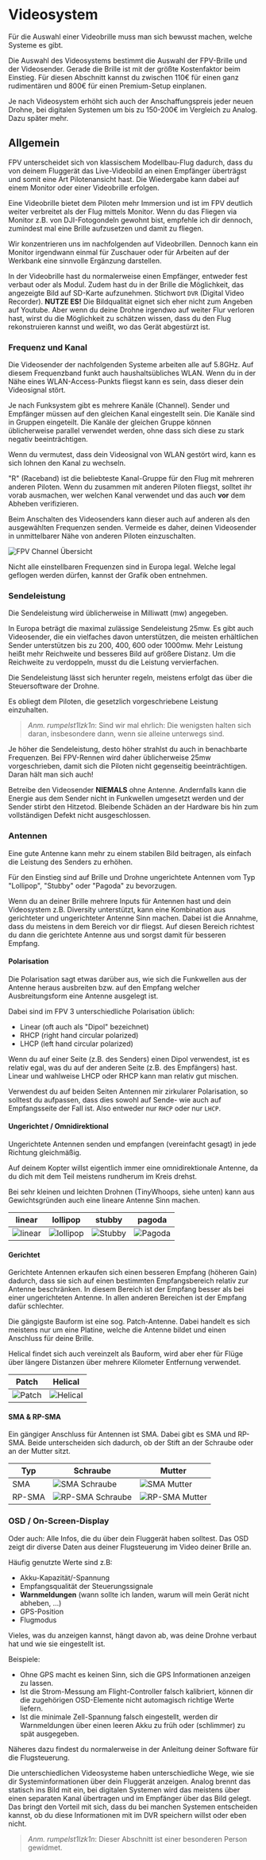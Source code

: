 # Videosystem

Für die Auswahl einer Videobrille muss man sich bewusst machen, welche Systeme es gibt.

Die Auswahl des Videosystems bestimmt die Auswahl der FPV-Brille und der Videosender. Gerade die Brille ist mit der größte Kostenfaktor beim Einstieg. Für diesen Abschnitt kannst du zwischen 110€ für einen ganz rudimentären und 800€ für einen Premium-Setup einplanen.

Je nach Videosystem erhöht sich auch der Anschaffungspreis jeder neuen Drohne, bei digitalen Systemen um bis zu 150-200€ im Vergleich zu Analog. Dazu später mehr.

## Allgemein

FPV unterscheidet sich von klassischem Modellbau-Flug dadurch, dass du von deinem Fluggerät das Live-Videobild an einen Empfänger überträgst und somit eine Art Pilotenansicht hast. Die Wiedergabe kann dabei auf einem Monitor oder einer Videobrille erfolgen.

Eine Videobrille bietet dem Piloten mehr Immersion und ist im FPV deutlich weiter verbreitet als der Flug mittels Monitor. Wenn du das Fliegen via Monitor z.B. von DJI-Fotogondeln gewohnt bist, empfehle ich dir dennoch, zumindest mal eine Brille aufzusetzen und damit zu fliegen.

Wir konzentrieren uns im nachfolgenden auf Videobrillen. Dennoch kann ein Monitor irgendwann einmal für Zuschauer oder für Arbeiten auf der Werkbank eine sinnvolle Ergänzung darstellen.

In der Videobrille hast du normalerweise einen Empfänger, entweder fest verbaut oder als Modul. Zudem hast du in der Brille die Möglichkeit, das angezeigte Bild auf SD-Karte aufzunehmen. Stichwort `DVR` (Digital Video Recorder). **NUTZE ES!** Die Bildqualität eignet sich eher nicht zum Angeben auf Youtube. Aber wenn du deine Drohne irgendwo auf weiter Flur verloren hast, wirst du die Möglichkeit zu schätzen wissen, dass du den Flug rekonstruieren kannst und weißt, wo das Gerät abgestürzt ist.

### Frequenz und Kanal

Die Videosender der nachfolgenden Systeme arbeiten alle auf 5.8GHz. Auf diesem Frequenzband funkt auch haushaltsübliches WLAN. Wenn du in der Nähe eines WLAN-Access-Punkts fliegst kann es sein, dass dieser dein Videosignal stört.

Je nach Funksystem gibt es mehrere Kanäle (Channel). Sender und Empfänger müssen auf den gleichen Kanal eingestellt sein. Die Kanäle sind in Gruppen eingeteilt. Die Kanäle der gleichen Gruppe können üblicherweise parallel verwendet werden, ohne dass sich diese zu stark negativ beeinträchtigen.

Wenn du vermutest, dass dein Videosignal von WLAN gestört wird, kann es sich lohnen den Kanal zu wechseln.

"R" (Raceband) ist die beliebteste Kanal-Gruppe für den Flug mit mehreren anderen Piloten. Wenn du zusammen mit anderen Piloten fliegst, solltet ihr vorab ausmachen, wer welchen Kanal verwendet und das auch **vor** dem Abheben verifizieren.

Beim Anschalten des Videosenders kann dieser auch auf anderen als den ausgewählten Frequenzen senden. Vermeide es daher, deinen Videosender in unmittelbarer Nähe von anderen Piloten einzuschalten.

![FPV Channel Übersicht](https://oscarliang.com/ctt/uploads/2021/03/5.8ghz-fpv-channels-chart-diagram-frequency-analog-digital-dji-sharkbyte-05-21.jpg)

Nicht alle einstellbaren Frequenzen sind in Europa legal. Welche legal geflogen werden dürfen, kannst der Grafik oben entnehmen.

### Sendeleistung

Die Sendeleistung wird üblicherweise in Milliwatt (mw) angegeben.

In Europa beträgt die maximal zulässige Sendeleistung 25mw. Es gibt auch Videosender, die ein vielfaches davon unterstützen, die meisten erhältlichen Sender unterstützen bis zu 200, 400, 600 oder 1000mw. Mehr Leistung heißt mehr Reichweite und besseres Bild auf größere Distanz. Um die Reichweite zu verdoppeln, musst du die Leistung vervierfachen.

Die Sendeleistung lässt sich herunter regeln, meistens erfolgt das über die Steuersoftware der Drohne.

Es obliegt dem Piloten, die gesetzlich vorgeschriebene Leistung einzuhalten.

> *Anm. rumpelst1lzk1n*: Sind wir mal ehrlich: Die wenigsten halten sich daran, insbesondere dann, wenn sie alleine unterwegs sind.

Je höher die Sendeleistung, desto höher strahlst du auch in benachbarte Frequenzen. Bei FPV-Rennen wird daher üblicherweise 25mw vorgeschrieben, damit sich die Piloten nicht gegenseitig beeinträchtigen. Daran hält man sich auch!

Betreibe den Videosender **NIEMALS** ohne Antenne. Andernfalls kann die Energie aus dem Sender nicht in Funkwellen umgesetzt werden und der Sender stirbt den Hitzetod. Bleibende Schäden an der Hardware bis hin zum vollständigen Defekt nicht ausgeschlossen.

### Antennen

Eine gute Antenne kann mehr zu einem stabilen Bild beitragen, als einfach die Leistung des Senders zu erhöhen.

Für den Einstieg sind auf Brille und Drohne ungerichtete Antennen vom Typ "Lollipop", "Stubby" oder "Pagoda" zu bevorzugen.

Wenn du an deiner Brille mehrere Inputs für Antennen hast und dein Videosystem z.B. Diversity unterstützt, kann eine Kombination aus gerichteter und ungerichteter Antenne Sinn machen. Dabei ist die Annahme, dass du meistens in dem Bereich vor dir fliegst. Auf diesen Bereich richtest du dann die gerichtete Antenne aus und sorgst damit für besseren Empfang.

#### Polarisation

Die Polarisation sagt etwas darüber aus, wie sich die Funkwellen aus der Antenne heraus ausbreiten bzw. auf den Empfang welcher Ausbreitungsform eine Antenne ausgelegt ist.

Dabei sind im FPV 3 unterschiedliche Polarisation üblich:

- Linear (oft auch als "Dipol" bezeichnet)
- RHCP (right hand circular polarized)
- LHCP (left hand circular polarized)

Wenn du auf einer Seite (z.B. des Senders) einen Dipol verwendest, ist es relativ egal, was du auf der anderen Seite (z.B. des Empfängers) hast. Linear und wahlweise LHCP oder RHCP kann man relativ gut mischen.

Verwendest du auf beiden Seiten Antennen mir zirkularer Polarisation, so solltest du aufpassen, dass dies sowohl auf Sende- wie auch auf Empfangsseite der Fall ist. Also entweder nur `RHCP` oder nur `LHCP`.

#### Ungerichtet / Omnidirektional

Ungerichtete Antennen senden und empfangen (vereinfacht gesagt) in jede Richtung gleichmäßig.

Auf deinem Kopter willst eigentlich immer eine omnidirektionale Antenne, da du dich mit dem Teil meistens rundherum im Kreis drehst.

Bei sehr kleinen und leichten Drohnen (TinyWhoops, siehe unten) kann aus Gewichtsgründen auch eine lineare Antenne Sinn machen.

| linear                                                                                                      | lollipop                                                                                           | stubby                                                                                           | pagoda                                                                                           |
| ----------------------------------------------------------------------------------------------------------- | -------------------------------------------------------------------------------------------------- | ------------------------------------------------------------------------------------------------ | ------------------------------------------------------------------------------------------------ |
| ![linear](https://cdn.shopify.com/s/files/1/1285/4651/products/rdq-ufl-dipole-1_1800x1800.jpg?v=1626819202) | ![lollipop](https://inew.foxeer.com//upload/s/goods/201904/1555920368858975547.images.800x800.jpg) | ![Stubby](https://inew.foxeer.com//upload/s/goods/201904/1556076590073295056.images.800x800.jpg) | ![Pagoda](https://inew.foxeer.com//upload/s/goods/201711/1511447592626441098.images.800x800.jpg) |

#### Gerichtet

Gerichtete Antennen erkaufen sich einen besseren Empfang (höheren Gain) dadurch, dass sie sich auf einen bestimmten Empfangsbereich relativ zur Antenne beschränken. In diesem Bereich ist der Empfang besser als bei einer ungerichteten Antenne. In allen anderen Bereichen ist der Empfang dafür schlechter.

Die gängigste Bauform ist eine sog. Patch-Antenne. Dabei handelt es sich meistens nur um eine Platine, welche die Antenne bildet und einen Anschluss für deine Brille.

Helical findet sich auch vereinzelt als Bauform, wird aber eher für Flüge über längere Distanzen über mehrere Kilometer Entfernung verwendet.

| Patch                                                              | Helical                                                              |
| ------------------------------------------------------------------ | -------------------------------------------------------------------- |
| ![Patch](https://www.team-blacksheep.com/img/gallery/A7300742.JPG) | ![Helical](https://www.team-blacksheep.com/img/gallery/A7300958.JPG) |

#### SMA & RP-SMA

Ein gängiger Anschluss für Antennen ist SMA. Dabei gibt es SMA und RP-SMA. Beide unterscheiden sich dadurch, ob der Stift an der Schraube oder an der Mutter sitzt.

| Typ    | Schraube                                                                                                                    | Mutter                                                                                   |
| ------ | --------------------------------------------------------------------------------------------------------------------------- | ---------------------------------------------------------------------------------------- |
| SMA    | ![SMA Schraube](https://upload.wikimedia.org/wikipedia/commons/thumb/8/87/Sma-einbaubuchse.jpg/1920px-Sma-einbaubuchse.jpg) | ![SMA Mutter](https://upload.wikimedia.org/wikipedia/commons/9/9c/SMA_Stecker.jpg)       |
| RP-SMA | ![RP-SMA Schraube](https://upload.wikimedia.org/wikipedia/commons/d/dd/RP-SMA_Buchse.jpg)                                   | ![RP-SMA Mutter](https://upload.wikimedia.org/wikipedia/commons/3/3d/RP-SMA_Stecker.jpg) |

### OSD / On-Screen-Display

Oder auch: Alle Infos, die du über dein Fluggerät haben solltest. Das OSD zeigt dir diverse Daten aus deiner Flugsteuerung im Video deiner Brille an.

Häufig genutzte Werte sind z.B:

- Akku-Kapazität/-Spannung
- Empfangsqualität der Steuerungssignale
- **Warnmeldungen** (wann sollte ich landen, warum will mein Gerät nicht abheben, ...)
- GPS-Position
- Flugmodus

Vieles, was du anzeigen kannst, hängt davon ab, was deine Drohne verbaut hat und wie sie eingestellt ist.

Beispiele:

- Ohne GPS macht es keinen Sinn, sich die GPS Informationen anzeigen zu lassen.
- Ist die Strom-Messung am Flight-Controller falsch kalibriert, können dir die zugehörigen OSD-Elemente nicht automagisch richtige Werte liefern.
- Ist die minimale Zell-Spannung falsch eingestellt, werden dir Warnmeldungen über einen leeren Akku zu früh oder (schlimmer) zu spät ausgegeben.

Näheres dazu findest du normalerweise in der Anleitung deiner Software für die Flugsteuerung.

Die unterschiedlichen Videosysteme haben unterschiedliche Wege, wie sie dir Systeminformationen über dein Fluggerät anzeigen. Analog brennt das statisch ins Bild mit ein, bei digitalen Systemen wird das meistens über einen separaten Kanal übertragen und im Empfänger über das Bild gelegt. Das bringt den Vorteil mit sich, dass du bei manchen Systemen entscheiden kannst, ob du diese Informationen mit im DVR speichern willst oder eben nicht.

> *Anm. rumpelst1lzk1n*: Dieser Abschnitt ist einer besonderen Person gewidmet.
